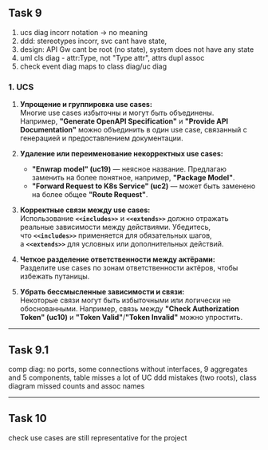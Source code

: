 ## Task 9
1) ucs diag incorr notation -> no meaning  
2) ddd: stereotypes incorr, svc cant have state,  
3) design: API Gw cant be root (no state), system does not have any state  
4) uml cls diag - attr:Type, not "Type attr", attrs dupl assoc  
5) check event diag maps to class diag/uc diag

### 1. UCS
1. **Упрощение и группировка use cases:**  
    Многие use cases избыточны и могут быть объединены. Например, **"Generate OpenAPI Specification"** и **"Provide API Documentation"** можно объединить в один use case, связанный с генерацией и предоставлением документации.
    
2. **Удаление или переименование некорректных use cases:**
    
    - **"Enwrap model" (uc19)** — неясное название. Предлагаю заменить на более понятное, например, **"Package Model"**.
    - **"Forward Request to K8s Service" (uc2)** — может быть заменено на более общее **"Route Request"**.
3. **Корректные связи между use cases:**  
    Использование **`<<includes>>`** и **`<<extends>>`** должно отражать реальные зависимости между действиями. Убедитесь, что **`<<includes>>`** применяется для обязательных шагов, а **`<<extends>>`** для условных или дополнительных действий.
    
4. **Четкое разделение ответственности между актёрами:**  
    Разделите use cases по зонам ответственности актёров, чтобы избежать путаницы.
    
5. **Убрать бессмысленные зависимости и связи:**  
    Некоторые связи могут быть избыточными или логически не обоснованными. Например, связь между **"Check Authorization Token" (uc10)** и **"Token Valid"**/**"Token Invalid"** можно упростить.


***
## Task 9.1
comp diag: no ports, some connections without interfaces, 9 aggregates and 5 components, table misses a lot of UC 
ddd mistakes (two roots), class diagram missed counts and assoc names
***
## Task 10
check use cases are still representative for the project

